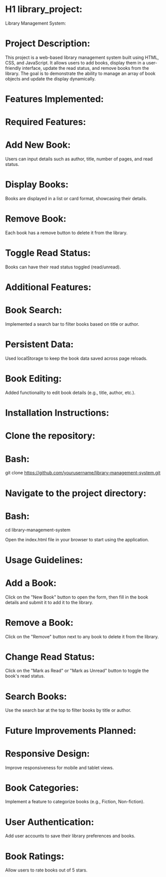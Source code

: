# H1 library_project:
 Library Management System:
# Project Description:
This project is a web-based library management system built using HTML, CSS, and JavaScript. It allows users to add books, display them in a user-friendly interface, update the read status, and remove books from the library. The goal is to demonstrate the ability to manage an array of book objects and update the display dynamically.

# Features Implemented:
# Required Features:
# Add New Book: 
Users can input details such as author, title, number of pages, and read status.
# Display Books: 
Books are displayed in a list or card format, showcasing their details.
# Remove Book: 
Each book has a remove button to delete it from the library.
# Toggle Read Status: 
Books can have their read status toggled (read/unread).
# Additional Features:
# Book Search: 
Implemented a search bar to filter books based on title or author.
# Persistent Data: 
Used localStorage to keep the book data saved across page reloads.
# Book Editing: 
Added functionality to edit book details (e.g., title, author, etc.).

# Installation Instructions:
# Clone the repository:
# Bash:
git clone https://github.com/yourusername/library-management-system.git
# Navigate to the project directory:
# Bash:
cd library-management-system

Open the index.html file in your browser to start using the application.

# Usage Guidelines:
# Add a Book: 
Click on the "New Book" button to open the form, then fill in the book details and submit it to add it to the library.
# Remove a Book: 
Click on the "Remove" button next to any book to delete it from the library.
# Change Read Status: 
Click on the "Mark as Read" or "Mark as Unread" button to toggle the book's read status.
# Search Books: 
Use the search bar at the top to filter books by title or author.

# Future Improvements Planned:
# Responsive Design: 
Improve responsiveness for mobile and tablet views.
# Book Categories: 
Implement a feature to categorize books (e.g., Fiction, Non-fiction).
# User Authentication: 
Add user accounts to save their library preferences and books.
# Book Ratings: 
Allow users to rate books out of 5 stars.
